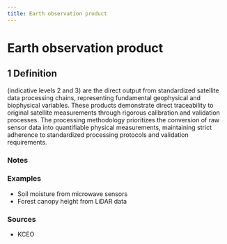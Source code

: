 ```yaml
---
title: Earth observation product
---
```


# Earth observation product

## 1 Definition

(indicative levels 2 and 3) are the direct output from standardized satellite data processing chains, representing fundamental geophysical and biophysical variables. These products demonstrate direct traceability to original satellite measurements through rigorous calibration and validation processes. The processing methodology prioritizes the conversion of raw sensor data into quantifiable physical measurements, maintaining strict adherence to standardized processing protocols and validation requirements. 

### Notes 
 
### Examples 
- Soil moisture from microwave sensors
- Forest canopy height from LiDAR data
  
### Sources
- KCEO
